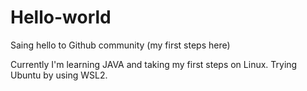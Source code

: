 # Hello-world
Saing hello to Github community (my first steps here)

Currently I'm learning JAVA and taking my first steps on Linux. Trying Ubuntu by using WSL2. 

